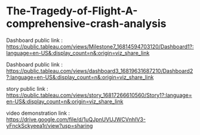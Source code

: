 # The-Tragedy-of-Flight-A-comprehensive-crash-analysis


Dashboard public link : https://public.tableau.com/views/Milestone7_16814594703120/Dashboard1?:language=en-US&:display_count=n&:origin=viz_share_link

Dashboard public link : https://public.tableau.com/views/dashboard3_16819631687210/Dashboard2?:language=en-US&:display_count=n&:origin=viz_share_link

story public link : https://public.tableau.com/views/story_16817266610560/Story1?:language=en-US&:display_count=n&:origin=viz_share_link

video demonstration link : https://drive.google.com/file/d/1uQJpnUVUJWCVnhIV3-yFnckSckyeea1r/view?usp=sharing
